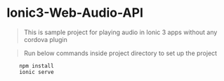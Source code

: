 # Ionic3-Web-Audio-API

>This is sample project for playing audio in Ionic 3 apps without any cordova plugin

> Run below commands inside project directory to set up the project

        npm install
        ionic serve